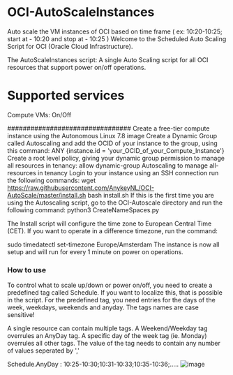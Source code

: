 # OCI-AutoScaleInstances
Auto scale the VM instances of OCI based on time frame ( ex:  10:20-10:25; start at - 10:20 and stop at - 10:25 )
Welcome to the Scheduled Auto Scaling Script for OCI (Oracle Cloud Infrastructure).

The AutoScaleInstances script: A single Auto Scaling script for all OCI resources that support power on/off operations.
# Supported services
Compute VMs: On/Off

################################
Create a free-tier compute instance using the Autonomous Linux 7.8 image
Create a Dynamic Group called Autoscaling and add the OCID of your instance to the group, using this command:
ANY {instance.id = 'your_OCID_of_your_Compute_Instance'}
Create a root level policy, giving your dynamic group permission to manage all resources in tenancy:
allow dynamic-group Autoscaling to manage all-resources in tenancy
Login to your instance using an SSH connection
run the following commands:
wget https://raw.githubusercontent.com/AnykeyNL/OCI-AutoScale/master/install.sh
bash install.sh
If this is the first time you are using the Autoscaling script, go to the OCI-Autoscale directory and run the following command:
python3 CreateNameSpaces.py

The Install script will configure the time zone to European Central Time (CET). If you want to operate in a difference timezone, run the command:

sudo timedatectl set-timezone Europe/Amsterdam
The instance is now all setup and will run for every 1 minute on power on operations.

### How to use
To control what to scale up/down or power on/off, you need to create a predefined tag called Schedule. If you want to localize this, that is possible in the script. For the predefined tag, you need entries for the days of the week, weekdays, weekends and anyday. The tags names are case sensitive!

A single resource can contain multiple tags. A Weekend/Weekday tag overrules an AnyDay tag. A specific day of the week tag (ie. Monday) overrules all other tags.
The value of the tag needs to contain any number of values seperated by ','

Schedule.AnyDay : 10:25-10:30;10:31-10:33;10:35-10:36;.....
![image](https://user-images.githubusercontent.com/26667063/136828324-ba46929c-5f65-4a23-b3ae-3da20dc4ae89.png)


 

